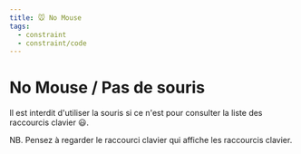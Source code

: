 ```yaml
---
title: 🐭 No Mouse
tags:
  - constraint
  - constraint/code
---
```


# No Mouse / Pas de souris

Il est interdit d'utiliser la souris si ce n'est pour consulter la liste
des raccourcis clavier 😃.

NB. Pensez à regarder le raccourci clavier qui affiche les raccourcis clavier.
